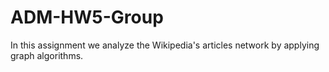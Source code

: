 # ADM-HW5-Group
In this assignment we analyze the Wikipedia's articles network by applying graph algorithms.






